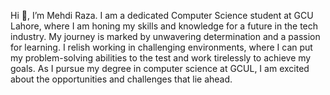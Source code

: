Hi 👋, I’m Mehdi Raza. 
I am a dedicated Computer Science student at GCU Lahore, where I am honing my skills and knowledge for a future in the tech industry. 
My journey is marked by unwavering determination and a passion for learning. I relish working in challenging environments, where I can put my problem-solving abilities to the test and work tirelessly to achieve my goals.
As I pursue my degree in computer science at GCUL, I am excited about the opportunities and challenges that lie ahead.
